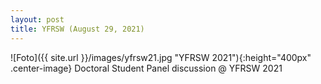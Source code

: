 ```yaml
---
layout: post
title: YFRSW (August 29, 2021)
---
```



![Foto]({{ site.url }}/images/yfrsw21.jpg "YFRSW 2021"){:height="400px" .center-image}
Doctoral Student Panel discussion @ YFRSW 2021

